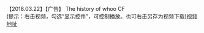 【2018.03.22】【广告】 The history of whoo CF        
(提示：右击视频，勾选“显示控件”，可控制播放。也可右击另存为视频下载)[视频地址](https://video.h5.weibo.cn/1034:2938868416e169c7cb243644a3167aee/4220407839921984)
